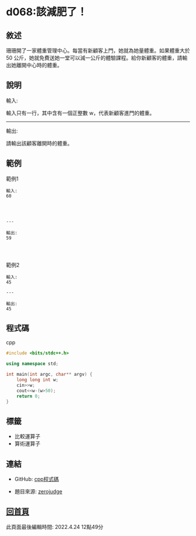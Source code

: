 # d068:該減肥了！

## 敘述

珊珊開了一家體重管理中心。每當有新顧客上門，她就為她量體重。如果體重大於 50 公斤，她就免費送她一堂可以減一公斤的體驗課程。給你新顧客的體重，請輸出她離開中心時的體重。


## 說明

輸入:

輸入只有一行，其中含有一個正整數 w，代表新顧客進門的體重。

---

輸出:

請輸出該顧客離開時的體重。

## 範例
範例1

```
輸入:
60


---

輸出:
59


```
範例2

```
輸入:
45

---

輸出:
45

```

## 程式碼
cpp

```cpp
#include <bits/stdc++.h>

using namespace std;

int main(int argc, char** argv) {
    long long int w;
    cin>>w;
    cout<<w-(w>50);
    return 0;
}


```

## 標籤
- 比較運算子
- 算術運算子


## 連結
- GitHub: [cpp程式碼](https://github.com/henryleecode23/solve_record/blob/main/zerojudge/d068/main.cpp)


- 題目來源: [zerojudge](https://zerojudge.tw/ShowProblem?problemid=d068)

## [回首頁](https://henryleecode23.github.io/solve_record/)

此頁面最後編輯時間: 2022.4.24 12點49分
